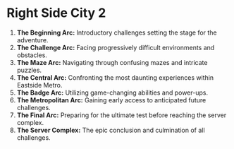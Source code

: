 # Right Side City 2
1. **The Beginning Arc:** Introductory challenges setting the stage for the adventure.
2. **The Challenge Arc:** Facing progressively difficult environments and obstacles.
3. **The Maze Arc:** Navigating through confusing mazes and intricate puzzles.
4. **The Central Arc:** Confronting the most daunting experiences within Eastside Metro.
5. **The Badge Arc:** Utilizing game-changing abilities and power-ups.
6. **The Metropolitan Arc:** Gaining early access to anticipated future challenges.
7. **The Final Arc:** Preparing for the ultimate test before reaching the server complex.
8. **The Server Complex:** The epic conclusion and culmination of all challenges.
